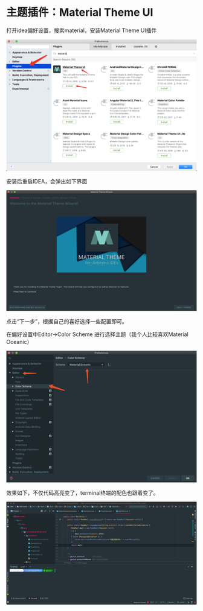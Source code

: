 # 主题插件：Material Theme UI

打开idea偏好设置，搜索material，安装Material Theme UI插件

![](../../.gitbook/assets/image%20%2812%29.png)

安装后重启IDEA，会弹出如下界面

![](../../.gitbook/assets/image%20%2846%29.png)

点击“下一步”，根据自己的喜好选择一些配置即可。

在偏好设置中Editor-&gt;Color Scheme 进行选择主题（我个人比较喜欢Material Oceanic）

![](../../.gitbook/assets/image%20%2867%29.png)

效果如下，不仅代码高亮变了，terminal终端的配色也跟着变了。

![](../../.gitbook/assets/image%20%2816%29.png)

